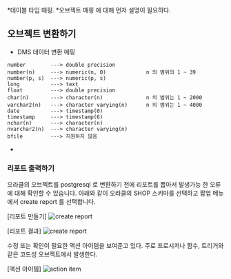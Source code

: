 *테이블 타입 매핑.
*오브젝트 매핑
에 대해 먼저 설명이 필요하다. 


## 오브젝트 변환하기 ##

* DMS 데이터 변환 매핑 
```
number        ---> double precision
number(n)     ---> numeric(n, 0)             n 의 범위의 1 ~ 39
number(p, s)  ---> numeric(p, s)
long          ---> text
float         ---> double precision
char(n)       ---> character(n)              n 의 범위는 1 ~ 2000
varchar2(n)   ---> character varying(n)      n 의 범위는 1 ~ 4000
date          ---> timestamp(0)
timestamp     ---> timestamp(6)
nchar(n)      ---> character(n)
nvarchar2(n)  ---> character varying(n)
bfile         ---> 지원하지 않음
```

* 









### 리포트 출력하기 ###

오라클의 오브젝트를 postgresql 로 변환하기 전에 리포트를 뽑아서 발생가능 한 오류에 대해 확인할 수 있습니다. 
아래와 같이 오라클의 SHOP 스키마를 선택하고 팝업 메뉴에서 create report 를 선택합니다.  

[리포트 만들기]
![create report](https://github.com/gnosia93/postgres-terraform/blob/main/sct/images/sct-create-report.png)

[리포트 결과]
![create report](https://github.com/gnosia93/postgres-terraform/blob/main/sct/images/sct-report.png)

수정 또는 확인이 필요한 액션 아이템을 보여준고 있다. 주로 프로시저나 함수, 트리거와 같은 코드성 오브젝트에서 발생한다. 

[액션 아이템]
![action item](https://github.com/gnosia93/postgres-terraform/blob/main/sct/images/sct-action-item.png)
